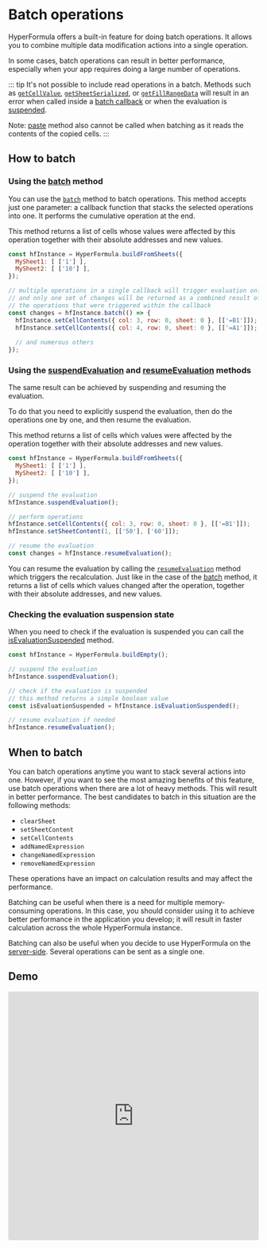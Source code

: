 # Batch operations

HyperFormula offers a built-in feature for doing batch operations.
It allows you to combine multiple data modification actions into a single operation.

In some cases, batch operations can result in better performance,
especially when your app requires doing a large number of operations.

::: tip
It's not possible to include read operations in a batch.
Methods such as [`getCellValue`](../api/classes/hyperformula.md#getcellvalue), [`getSheetSerialized`](../api/classes/hyperformula.md#getsheetserialized), or [`getFillRangeData`](../api/classes/hyperformula.md#getfillrangedata) will result in an error when called inside a [batch callback](#using-the-batch-method) or when the evaluation is [suspended](#using-the-suspendevaluation-and-resumeevaluation-methods).


Note: [paste](../api/classes/hyperformula.md#paste) method also cannot be called when batching as it reads the contents of the copied cells.
:::

## How to batch

### Using the [batch](../api/classes/hyperformula.md#batch) method

You can use the [`batch`](../api/classes/hyperformula.md#batch) method to batch operations. This method accepts
just one parameter: a callback function that stacks the selected
operations into one. It performs the cumulative operation at the end.

This method returns a list of cells whose values were affected by this
operation together with their absolute addresses and new values.

```javascript
const hfInstance = HyperFormula.buildFromSheets({
  MySheet1: [ ['1'] ],
  MySheet2: [ ['10'] ],
});

// multiple operations in a single callback will trigger evaluation only once
// and only one set of changes will be returned as a combined result of all
// the operations that were triggered within the callback
const changes = hfInstance.batch(() => {
  hfInstance.setCellContents({ col: 3, row: 0, sheet: 0 }, [['=B1']]);
  hfInstance.setCellContents({ col: 4, row: 0, sheet: 0 }, [['=A1']]);
  
  // and numerous others
});
```

### Using the [suspendEvaluation](../api/classes/hyperformula.md#suspendevaluation) and [resumeEvaluation](../api/classes/hyperformula.md#resumeevaluation) methods

The same result can be achieved by suspending and resuming the
evaluation.

To do that you need to explicitly suspend the evaluation, then do the
operations one by one, and then resume the evaluation.

This method returns a list of cells which values were affected by the
operation together with their absolute addresses and new values.

```javascript
const hfInstance = HyperFormula.buildFromSheets({
  MySheet1: [ ['1'] ],
  MySheet2: [ ['10'] ],
});

// suspend the evaluation
hfInstance.suspendEvaluation();

// perform operations
hfInstance.setCellContents({ col: 3, row: 0, sheet: 0 }, [['=B1']]);
hfInstance.setSheetContent(1, [['50'], ['60']]);

// resume the evaluation
const changes = hfInstance.resumeEvaluation();
```

You can resume the evaluation by calling the [`resumeEvaluation`](../api/classes/hyperformula.md#resumeevaluation) method
which triggers the recalculation. Just like in the case of the [batch](../api/classes/hyperformula.md#batch)
method, it returns a list of cells which values changed after the
operation, together with their absolute addresses, and new values.

### Checking the evaluation suspension state

When you need to check if the evaluation is suspended you can
call the [isEvaluationSuspended](../api/classes/hyperformula.md#isevaluationsuspended) method.

```javascript
const hfInstance = HyperFormula.buildEmpty();

// suspend the evaluation
hfInstance.suspendEvaluation();

// check if the evaluation is suspended
// this method returns a simple boolean value
const isEvaluationSuspended = hfInstance.isEvaluationSuspended();

// resume evaluation if needed
hfInstance.resumeEvaluation();
```

## When to batch

You can batch operations anytime you want to stack several actions into
one. However, if you want to see the most amazing benefits of this
feature, use batch operations when there are a lot of heavy methods.
This will result in better performance. The best candidates to
batch in this situation are the following methods:

* `clearSheet`
* `setSheetContent`
* `setCellContents`
* `addNamedExpression`
* `changeNamedExpression`
* `removeNamedExpression`

These operations have an impact on calculation results and may affect
the performance.

Batching can be useful when there is a need for multiple memory-consuming
operations. In this case, you should consider using it to achieve
better performance in the application you develop; it will result
in faster calculation across the whole HyperFormula instance.

Batching can also be useful when you decide to use HyperFormula
on the [server-side](server-side-installation). Several operations
can be sent as a single one.

## Demo

<iframe
  src="https://codesandbox.io/embed/github/handsontable/hyperformula-demos/tree/2.6.x/batch-operations?autoresize=1&fontsize=11&hidenavigation=1&theme=light&view=preview"
  style="width:100%; height:500px; border:0; border-radius: 4px; overflow:hidden;"
  title="handsontable/hyperformula-demos: batch-operations"
  allow="accelerometer; ambient-light-sensor; camera; encrypted-media; geolocation; gyroscope; hid; microphone; midi; payment; usb; vr; xr-spatial-tracking"
  sandbox="allow-autoplay allow-forms allow-modals allow-popups allow-presentation allow-same-origin allow-scripts">
</iframe>
